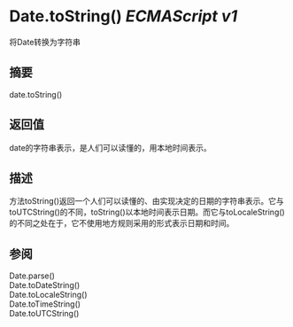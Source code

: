 # Date.toString() _ECMAScript v1_

将Date转换为字符串

## 摘要

date.toString()

## 返回值

date的字符串表示，是人们可以读懂的，用本地时间表示。

## 描述

方法toString()返回一个人们可以读懂的、由实现决定的日期的字符串表示。它与toUTCString()的不同，toString()以本地时间表示日期。而它与toLocaleString()的不同之处在于，它不使用地方规则采用的形式表示日期和时间。

## 参阅

Date.parse()  
Date.toDateString()  
Date.toLocaleString()  
Date.toTimeString()  
Date.toUTCString()


